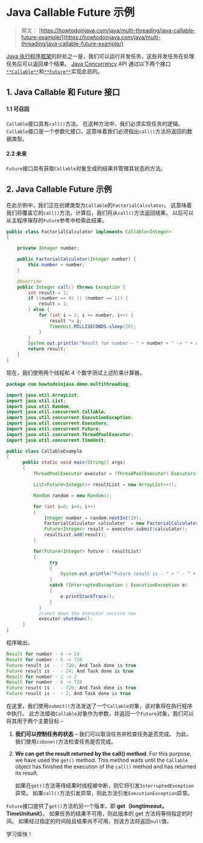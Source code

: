 # Java Callable Future 示例

> 原文： [https://howtodoinjava.com/java/multi-threading/java-callable-future-example/](https://howtodoinjava.com/java/multi-threading/java-callable-future-example/)

[Java 执行程序框架](https://howtodoinjava.com/java/multi-threading/java-thread-pool-executor-example/ "executor")的好处之一是，我们可以运行并发任务，这些并发任务在处理任务后可以返回单个结果。 [Java Concurrency](https://howtodoinjava.com/java-concurrency-tutorial/) API 通过以下两个接口[`**Callable**`](https://docs.oracle.com/javase/10/docs/api/java/util/concurrent/Callable.html "Callable")和[`**Future**`](https://docs.oracle.com/javase/10/docs/api/java/util/concurrent/Future.html "Future")实现此目的。

## 1\. Java Callable 和 Future 接口

#### 1.1 可召回

`Callable`接口具有`call()`方法。 在这种方法中，我们必须实现任务的逻辑。 `Callable`接口是一个参数化接口，这意味着我们必须指出`call()`方法将返回的数据类型。

#### 2.2 未来

`Future`接口具有获取`Callable`对象生成的结果并管理其状态的方法。

## 2\. Java Callable Future 示例

在此示例中，我们正在创建类型为`Callable`的`FactorialCalculator`。 这意味着我们将覆盖它的`call()`方法，计算后，我们将从`call()`方法返回结果。 以后可以从主程序保存的`Future`参考中检索此结果。

```java
public class FactorialCalculator implements Callable<Integer>
{

	private Integer number;

	public FactorialCalculator(Integer number) {
		this.number = number;
	}

	@Override
	public Integer call() throws Exception {
		int result = 1;
		if ((number == 0) || (number == 1)) {
			result = 1;
		} else {
			for (int i = 2; i <= number; i++) {
				result *= i;
				TimeUnit.MILLISECONDS.sleep(20);
			}
		}
		System.out.println("Result for number - " + number + " -> " + result);
		return result;
	}
}

```

现在，我们使用两个线程和 4 个数字测试上述阶乘计算器。

```java
package com.howtodoinjava.demo.multithreading;

import java.util.ArrayList;
import java.util.List;
import java.util.Random;
import java.util.concurrent.Callable;
import java.util.concurrent.ExecutionException;
import java.util.concurrent.Executors;
import java.util.concurrent.Future;
import java.util.concurrent.ThreadPoolExecutor;
import java.util.concurrent.TimeUnit;

public class CallableExample 
{
	  public static void main(String[] args) 
	  {
		  ThreadPoolExecutor executor = (ThreadPoolExecutor) Executors.newFixedThreadPool(2);

		  List<Future<Integer>> resultList = new ArrayList<>();

		  Random random = new Random();

		  for (int i=0; i<4; i++)
		  {
		      Integer number = random.nextInt(10);
		      FactorialCalculator calculator  = new FactorialCalculator(number);
		      Future<Integer> result = executor.submit(calculator);
		      resultList.add(result);
		  }

		  for(Future<Integer> future : resultList)
		  {
	            try 
	            {
	                System.out.println("Future result is - " + " - " + future.get() + "; And Task done is " + future.isDone());
	            } 
	            catch (InterruptedException | ExecutionException e) 
	            {
	                e.printStackTrace();
	            }
	        }
	        //shut down the executor service now
	        executor.shutdown();
	  }
}

```

程序输出。

```java
Result for number - 4 -> 24
Result for number - 6 -> 720
Future result is -  - 720; And Task done is true
Future result is -  - 24; And Task done is true
Result for number - 2 -> 2
Result for number - 6 -> 720
Future result is -  - 720; And Task done is true
Future result is -  - 2; And Task done is true

```

在这里，我们使用`submit()`方法发送了一个`Callable`对象，该对象将在执行程序中执行。 此方法接收`Callable`对象作为参数，并返回一个`Future`对象，我们可以将其用于两个主要目标 – 

1.  **我们可以控制任务的状态** – 我们可以取消任务并检查任务是否完成。 为此，我们使用`isDone()`方法检查任务是否完成。
2.  **We can get the result returned by the call() method**. For this purpose, we have used the `get()` method. This method waits until the `Callable` object has finished the execution of the `call()` method and has returned its result.

    如果在`get()`方法等待结果时线程被中断，则它将引发`InterruptedException`异常。 如果`call()`方法引发异常，则此方法引发`ExecutionException`异常。

`Future`接口提供了`get()`方法的另一个版本，即 **get（longtimeout，TimeUnitunit）**。 如果任务的结果不可用，则此版本的 get 方法将等待指定的时间。 如果经过指定的时间段且结果尚不可用，则该方法将返回`null`值。

学习愉快！
